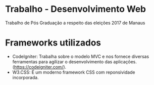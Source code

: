 # Trabalho - Desenvolvimento Web
Trabalho de Pós Graduação a respeito das eleições 2017 de Manaus

# Frameworks utilizados

 - CodeIgniter: Trabalha sobre o modelo MVC e nos fornece diversas ferramentas para agilizar o desenvolvimento das aplicações.(https://codeigniter.com/).
 - W3.CSS: É um moderno framework CSS com reponsividade incorporada.
